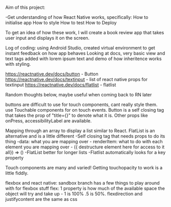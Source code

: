 Aim of this project:

-Get understanding of how React Native works, specifically:
How to initialise app
How to style
How to test
How to Deploy

To get an idea of how these work, I will create a book review app that takes user input and displays it on the screen.

Log of coding:
using Android Studio, created virtual environment to get instant feedback on how app behaves
Looking at docs, very basic view and text tags added with lorem ipsum text and demo of how inheritence works with styling.



https://reactnative.dev/docs/button - Button 
https://reactnative.dev/docs/textinput  -  list of react native props for textinput
https://reactnative.dev/docs/flatlist - flatlist

Random thoughts below, maybe useful when coming back to RN later

buttons are difficult to use for touch components, cant really style them.
use Touchable components for on touch events.
Button is a self closing tag that takes the prop of "title={}" to denote what it is. Other props like onPress, accessibilityLabel are available.

Mapping through an array to display a list similar to React. 
FlatList is an alternative and is a little different
    -Self closing tag that needs props to do its thing
    -data: what you are mapping over
    - renderItem: what to do with each element you are mapping over - ({ destructure element here for access to it all}) => ()
    -FlatList better for longer lists
    -Flatlist automatically looks for a key property

 Touch components are many and varied! Getting touchopacity to work is a little fiddly.

 flexbox and react native:
 sandbox branch has a few things to play around with for flexbox stuff
 flex: 1 property is how much of the available space the object will try and take up - 1 is 100% .5 is 50%.
 flexdirection and justifycontent are the same as css